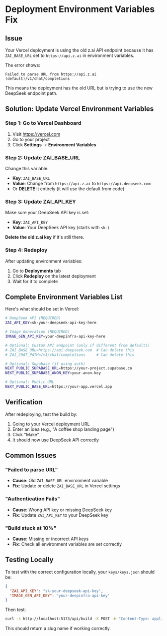 # Deployment Environment Variables Fix

## Issue
Your Vercel deployment is using the old z.ai API endpoint because it has `ZAI_BASE_URL` set to `https://api.z.ai` in environment variables.

The error shows:
```
Failed to parse URL from https://api.z.ai (default)/v1/chat/completions
```

This means the deployment has the old URL but is trying to use the new DeepSeek endpoint path.

## Solution: Update Vercel Environment Variables

### Step 1: Go to Vercel Dashboard
1. Visit https://vercel.com
2. Go to your project
3. Click **Settings** → **Environment Variables**

### Step 2: Update ZAI_BASE_URL
Change this variable:
- **Key**: `ZAI_BASE_URL`
- **Value**: Change from `https://api.z.ai` to `https://api.deepseek.com`
- Or **DELETE** it entirely (it will use the default from code)

### Step 3: Update ZAI_API_KEY
Make sure your DeepSeek API key is set:
- **Key**: `ZAI_API_KEY`
- **Value**: Your DeepSeek API key (starts with `sk-`)

**Delete the old z.ai key** if it's still there.

### Step 4: Redeploy
After updating environment variables:
1. Go to **Deployments** tab
2. Click **Redeploy** on the latest deployment
3. Wait for it to complete

## Complete Environment Variables List

Here's what should be set in Vercel:

```bash
# DeepSeek API (REQUIRED)
ZAI_API_KEY=sk-your-deepseek-api-key-here

# Image Generation (REQUIRED)
IMAGE_GEN_API_KEY=your-deepinfra-api-key-here

# Optional: Custom API endpoint (only if different from defaults)
# ZAI_BASE_URL=https://api.deepseek.com  # Can delete this
# ZAI_CHAT_PATH=/v1/chat/completions     # Can delete this

# Optional: Supabase (if using auth)
NEXT_PUBLIC_SUPABASE_URL=https://your-project.supabase.co
NEXT_PUBLIC_SUPABASE_ANON_KEY=your-anon-key

# Optional: Public URL
NEXT_PUBLIC_BASE_URL=https://your-app.vercel.app
```

## Verification

After redeploying, test the build by:
1. Going to your Vercel deployment URL
2. Enter an idea (e.g., "A coffee shop landing page")
3. Click "Make"
4. It should now use DeepSeek API correctly

## Common Issues

### "Failed to parse URL"
- **Cause**: Old `ZAI_BASE_URL` environment variable
- **Fix**: Update or delete `ZAI_BASE_URL` in Vercel settings

### "Authentication Fails"
- **Cause**: Wrong API key or missing DeepSeek key
- **Fix**: Update `ZAI_API_KEY` to your DeepSeek key

### "Build stuck at 10%"
- **Cause**: Missing or incorrect API keys
- **Fix**: Check all environment variables are set correctly

## Testing Locally

To test with the correct configuration locally, your `keys/keys.json` should be:

```json
{
  "ZAI_API_KEY": "sk-your-deepseek-api-key",
  "IMAGE_GEN_API_KEY": "your-deepinfra-api-key"
}
```

Then test:
```bash
curl -s http://localhost:5173/api/build -X POST -H "Content-Type: application/json" -d '{"prompt":"test","symbol":"test","stream":false}' | jq '.symbol.slug'
```

This should return a slug name if working correctly.

